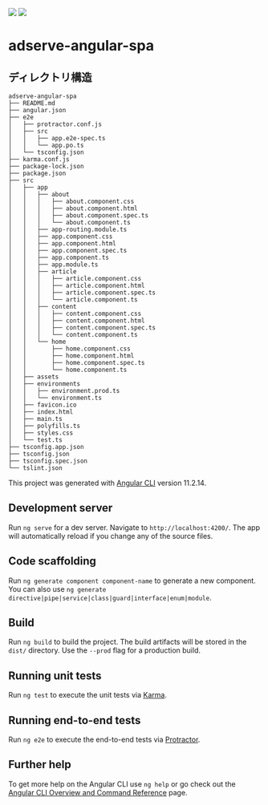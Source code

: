 ![](https://img.shields.io/badge/11.2.14-Angular-DD0031.svg?logo=angular&style=plastic)
![](https://img.shields.io/badge/14.21.3-Node.js-339933.svg?logo=node.js&style=plastic)
# adserve-angular-spa

## ディレクトリ構造
```
adserve-angular-spa
├── README.md
├── angular.json
├── e2e
│   ├── protractor.conf.js
│   ├── src
│   │   ├── app.e2e-spec.ts
│   │   └── app.po.ts
│   └── tsconfig.json
├── karma.conf.js
├── package-lock.json
├── package.json
├── src
│   ├── app
│   │   ├── about
│   │   │   ├── about.component.css
│   │   │   ├── about.component.html
│   │   │   ├── about.component.spec.ts
│   │   │   └── about.component.ts
│   │   ├── app-routing.module.ts
│   │   ├── app.component.css
│   │   ├── app.component.html
│   │   ├── app.component.spec.ts
│   │   ├── app.component.ts
│   │   ├── app.module.ts
│   │   ├── article
│   │   │   ├── article.component.css
│   │   │   ├── article.component.html
│   │   │   ├── article.component.spec.ts
│   │   │   └── article.component.ts
│   │   ├── content
│   │   │   ├── content.component.css
│   │   │   ├── content.component.html
│   │   │   ├── content.component.spec.ts
│   │   │   └── content.component.ts
│   │   └── home
│   │       ├── home.component.css
│   │       ├── home.component.html
│   │       ├── home.component.spec.ts
│   │       └── home.component.ts
│   ├── assets
│   ├── environments
│   │   ├── environment.prod.ts
│   │   └── environment.ts
│   ├── favicon.ico
│   ├── index.html
│   ├── main.ts
│   ├── polyfills.ts
│   ├── styles.css
│   └── test.ts
├── tsconfig.app.json
├── tsconfig.json
├── tsconfig.spec.json
└── tslint.json
```

This project was generated with [Angular CLI](https://github.com/angular/angular-cli) version 11.2.14.

## Development server

Run `ng serve` for a dev server. Navigate to `http://localhost:4200/`. The app will automatically reload if you change any of the source files.

## Code scaffolding

Run `ng generate component component-name` to generate a new component. You can also use `ng generate directive|pipe|service|class|guard|interface|enum|module`.

## Build

Run `ng build` to build the project. The build artifacts will be stored in the `dist/` directory. Use the `--prod` flag for a production build.

## Running unit tests

Run `ng test` to execute the unit tests via [Karma](https://karma-runner.github.io).

## Running end-to-end tests

Run `ng e2e` to execute the end-to-end tests via [Protractor](http://www.protractortest.org/).

## Further help

To get more help on the Angular CLI use `ng help` or go check out the [Angular CLI Overview and Command Reference](https://angular.io/cli) page.
